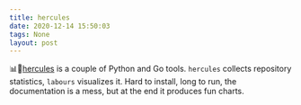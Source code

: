 ```yaml
---
title: hercules
date: 2020-12-14 15:50:03
tags: None
layout: post
---
```


📊🔧[hercules](https://github.com/src-d/hercules) is a couple of Python and Go tools. `hercules` collects repository statistics, `labours` visualizes it. Hard to install, long to run, the documentation is a mess, but at the end it produces fun charts.

